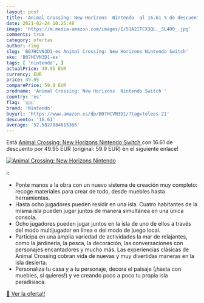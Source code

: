 ```yaml
---
layout: post
title: 'Animal Crossing: New Horizons  Nintendo  al 16.61 % de descuento'
date: 2021-02-24 10:25:48
image: 'https://m.media-amazon.com/images/I/51A2ITCX3QL._SL400_.jpg'
comments: true
category: ofertas
author: ring
slug: 'B07HCVN3D1-es Animal Crossing: New Horizons Nintendo Switch'
sku: 'B07HCVN3D1-es'
tags: [ 'nintendo', ]
actualPrice: 49.95 EUR
currency: EUR
price: 49.95
comparePrice: 59.9 EUR
prodname: 'Animal Crossing: New Horizons  Nintendo Switch '
country: 'es'
flag: '🇪🇸'
brand: 'Nintendo'
buyurl: 'https://www.amazon.es/dp/B07HCVN3D1/?tag=tolees-21'
descuento: '16.61'
average: '52.5827884615386'
---
```


Está [Animal Crossing: New Horizons  Nintendo Switch ](https://www.amazon.es/dp/B07HCVN3D1/?tag=tolees-21) con 16.61 de descuento por 49.95 EUR (original: 59.9 EUR) en el siguiente enlace!

[![Animal Crossing: New Horizons  Nintendo ](https://m.media-amazon.com/images/I/51A2ITCX3QL._SL400_.jpg)](https://www.amazon.es/dp/B07HCVN3D1/?tag=tolees-21)

ℹ️:

- Ponte manos a la obra con un nuevo sistema de creación muy completo: recoge materiales para crear de todo, desde muebles hasta herramientas.
- Hasta ocho jugadores pueden residir en una isla. Cuatro habitantes de la misma isla pueden jugar juntos de manera simultánea en una única consola.
- Ocho jugadores pueden jugar juntos en la isla de uno de ellos a través del modo multijugador en línea o del modo de juego local.
- Participa en una amplia variedad de actividades la mar de relajantes, como la jardinería, la pesca, la decoración, las conversaciones con personajes encantadores y mucho más. Las experiencias clásicas de Animal Crossing cobran vida de nuevas y muy divertidas maneras en la isla desierta.
- Personaliza tu casa y a tu personaje, decora el paisaje (¡hasta con muebles, si quieres!) y ve creando poco a poco tu propia isla paradisíaca.

[🛒 Ver la oferta!!](https://www.amazon.es/dp/B07HCVN3D1/?tag=tolees-21)
